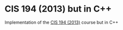 # CIS 194 (2013) but in C++
Implementation of the [CIS 194 (2013)](https://www.cis.upenn.edu/~cis1940/spring13/) course but in C++
